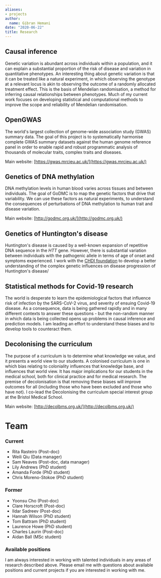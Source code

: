 ```yaml
---
aliases:
- projects
author:
  name: Gibran Hemani
date: "2020-06-22"
title: Research
---
```


## Causal inference

Genetic variation is abundant across individuals within a population, and it can explain a substantial proportion of the risk of disease and variation in quantitative phenotypes. An interesting thing about genetic variation is that it can be treated like a natural experiment, in which observing the genotype at a relevant locus is akin to observing the outcome of a randomly allocated treatment effect. This is the basis of Mendelian randomisation, a method for inferring causal relationships between phenotypes. Much of my current work focuses on developing statistical and computational methods to improve the scope and reliability of Mendelian randomisation.


## OpenGWAS

The world's largest collection of genome-wide association study (GWAS) summary data. The goal of this project is to systematically harmonise complete GWAS summary datasets against the human genome reference panel in order to enable rapid and robust programmatic analysis of thousands of molecular traits, complex traits and diseases.

Main website: [https://gwas.mrcieu.ac.uk/](https://gwas.mrcieu.ac.uk/)

## Genetics of DNA methylation

DNA methylation levels in human blood varies across tissues and between individuals. The goal of GoDMC is to map the genetic factors that drive that variability. We can use these factors as natural experiments, to understand the consequences of perturbations of DNA methylation to human trait and disease variation.

Main website: [http://godmc.org.uk/](http://godmc.org.uk/)

## Genetics of Huntington's disease

Huntington's disease is caused by a well-known expansion of repetitive DNA sequence in the *HTT* gene. However, there is substantial variation between individuals with the pathogenic allele in terms of age of onset and symptoms experienced. I work with the [CHDI foundation](https://chdifoundation.org/) to develop a better understanding of the complex genetic influences on disease progression of Huntington's disease/

## Statistical methods for Covid-19 research

The world is desperate to learn the epidemiological factors that influence risk of infection by the SARS-CoV-2 virus, and severity of ensuing Covid-19 disease. As a consequence, data is being gathered rapidly and in many different contexts to answer these questions - but the non-random manner in which data is being collected opens up problems in causal inference and prediction models. I am leading an effort to understand these biases and to develop tools to counteract them.

## Decolonising the curriculum

The purpose of a curriculum is to determine what knowledge we value, and it presents a world view to our students. A colonised curriculum is one in which bias relating to coloniality influences that knowledge base, and influences that world view. It has major implications for our students in the medical school, both for clinical practice and for medical research. The premise of decolonisation is that removing these biases will improve outcomes for all (including those who have been excluded and those who have not). I co-lead the Decolonising the curriculum special interest group at the Bristol Medical School.

Main website: [http://decolbms.org.uk/](http://decolbms.org.uk/)


# Team

### Current

- Rita Rasteiro (Post-doc)
- Weili Qiu (Data manager)
- Sam Neaves (Post-doc, data manager)
- Lily Andrews (PhD student)
- Amanda Forde (PhD student)
- Chris Moreno-Stokoe (PhD student)

### Former

- Yoonsu Cho (Post-doc)
- Clare Horscroft (Post-doc)
- Ildar Sadreev (Post-doc)
- Hannah Wilson (PhD student)
- Tom Battram (PhD student)
- Laurence Howe (PhD student)
- Charles Laurin (Post-doc)
- Aidan Ball (MSc student)

### Available positions

I am always interested in working with talented individuals in any areas of research described above. Please email me with questions about available positions and current projects if you are interested in working with me.
